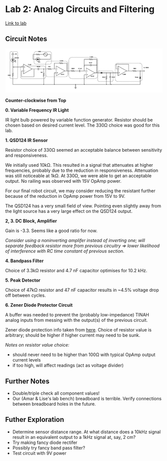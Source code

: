 # Lab 2: Analog Circuits and Filtering

[Link to lab](http://projectlab.engphys.ubc.ca/enph253-2017/labs-lectures-2017/lab-2-2017/)

## Circuit Notes

![Circuit schematic](images/lab2.png)

**Counter-clockwise from Top**

**0. Variable Frequency IR Light**

IR light bulb powered by variable function generator. Resistor should be chosen based on desired current level. The 330Ω choice was good for this lab.

**1. QSD124 IR Sensor**

Resistor choice of 330Ω seemed an acceptable balance between sensitivity and responsiveness.

We initially used 10kΩ. This resulted in a signal that attenuates at higher frequencies, probably due to the reduction in responsiveness. Attenuation was still noticeable at 1kΩ. At 330Ω, we were able to get an acceptable output. No railing was observed with 15V OpAmp power.

For our final robot circuit, we may consider reducing the resistant further because of the reduction in OpAmp power from 15V to 9V.

The QSD124 has a very small field of view. Pointing even slightly away from the light source has a very large effect on the QSD124 output.

**2, 3. DC Block, Amplifier**

Gain is -3.3. Seems like a good ratio for now.

_Consider using a noninverting amplifer instead of inverting one; will separate feedback resistor more from previous circuitry => lower likelihood of interference with RC time constant of previous section._

**4. Bandpass Filter**

Choice of 3.3kΩ resistor and 4.7 nF capacitor optimises for 10.2 kHz.

**5. Peak Detector**

Choice of 47kΩ resistor and 47 nF capacitor results in ~4.5% voltage drop off between cycles.

**6. Zener Diode Protector Circuit**

A buffer was needed to prevent the (probably low-impedance) TINAH analog inputs from messing with the output(s) of the previous circuit.

Zener diode protection info taken from [here](https://electronics.stackexchange.com/questions/35807/how-would-i-design-a-protection-clipper-circuit-for-adc-input). Choice of resistor value is arbitrary; should be higher if higher current may need to be sunk.

_Notes on resistor value choice:_
- should never need to be higher than 100Ω with typical OpAmp output current levels
- if too high, will affect readings (act as voltage divider)

## Further Notes

* Double/triple check all component values!
* Our (Amar & Lise's lab bench) breadboard is terrible. Verify connections between breadboard holes in the future.

## Futher Exploration

* Determine sensor distance range. At what distance does a 10kHz signal result in an equivalent output to a 1kHz signal at, say, 2 cm?
* Try making fancy diode rectifer
* Possibly try fancy band pass filter?
* Test circuit with 9V power
